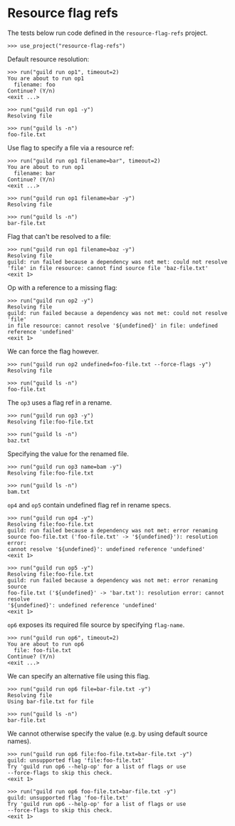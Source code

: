 # Resource flag refs

The tests below run code defined in the `resource-flag-refs` project.

    >>> use_project("resource-flag-refs")

Default resource resolution:

    >>> run("guild run op1", timeout=2)
    You are about to run op1
      filename: foo
    Continue? (Y/n)
    <exit ...>

    >>> run("guild run op1 -y")
    Resolving file

    >>> run("guild ls -n")
    foo-file.txt

Use flag to specify a file via a resource ref:

    >>> run("guild run op1 filename=bar", timeout=2)
    You are about to run op1
      filename: bar
    Continue? (Y/n)
    <exit ...>

    >>> run("guild run op1 filename=bar -y")
    Resolving file

    >>> run("guild ls -n")
    bar-file.txt

Flag that can't be resolved to a file:

    >>> run("guild run op1 filename=baz -y")
    Resolving file
    guild: run failed because a dependency was not met: could not resolve
    'file' in file resource: cannot find source file 'baz-file.txt'
    <exit 1>

Op with a reference to a missing flag:

    >>> run("guild run op2 -y")
    Resolving file
    guild: run failed because a dependency was not met: could not resolve 'file'
    in file resource: cannot resolve '${undefined}' in file: undefined reference 'undefined'
    <exit 1>

We can force the flag however.

    >>> run("guild run op2 undefined=foo-file.txt --force-flags -y")
    Resolving file

    >>> run("guild ls -n")
    foo-file.txt

The `op3` uses a flag ref in a rename.

    >>> run("guild run op3 -y")
    Resolving file:foo-file.txt

    >>> run("guild ls -n")
    baz.txt

Specifying the value for the renamed file.

    >>> run("guild run op3 name=bam -y")
    Resolving file:foo-file.txt

    >>> run("guild ls -n")
    bam.txt

`op4` and `op5` contain undefined flag ref in rename specs.

    >>> run("guild run op4 -y")
    Resolving file:foo-file.txt
    guild: run failed because a dependency was not met: error renaming
    source foo-file.txt ('foo-file.txt' -> '${undefined}'): resolution error:
    cannot resolve '${undefined}': undefined reference 'undefined'
    <exit 1>

    >>> run("guild run op5 -y")
    Resolving file:foo-file.txt
    guild: run failed because a dependency was not met: error renaming source
    foo-file.txt ('${undefined}' -> 'bar.txt'): resolution error: cannot resolve
    '${undefined}': undefined reference 'undefined'
    <exit 1>

`op6` exposes its required file source by specifying `flag-name`.

    >>> run("guild run op6", timeout=2)
    You are about to run op6
      file: foo-file.txt
    Continue? (Y/n)
    <exit ...>

We can specify an alternative file using this flag.

    >>> run("guild run op6 file=bar-file.txt -y")
    Resolving file
    Using bar-file.txt for file

    >>> run("guild ls -n")
    bar-file.txt

We cannot otherwise specify the value (e.g. by using default source
names).

    >>> run("guild run op6 file:foo-file.txt=bar-file.txt -y")
    guild: unsupported flag 'file:foo-file.txt'
    Try 'guild run op6 --help-op' for a list of flags or use
    --force-flags to skip this check.
    <exit 1>

    >>> run("guild run op6 foo-file.txt=bar-file.txt -y")
    guild: unsupported flag 'foo-file.txt'
    Try 'guild run op6 --help-op' for a list of flags or use
    --force-flags to skip this check.
    <exit 1>

